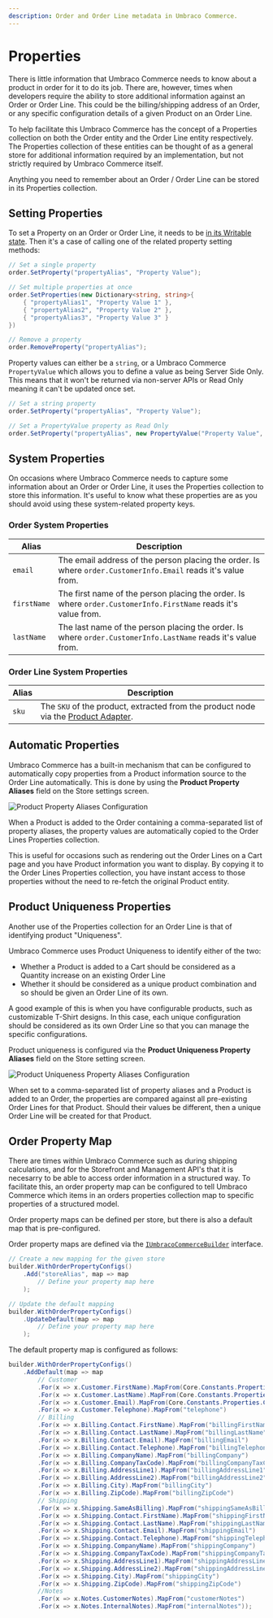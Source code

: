 ```yaml
---
description: Order and Order Line metadata in Umbraco Commerce.
---
```


# Properties

There is little information that Umbraco Commerce needs to know about a product in order for it to do its job. There are, however, times when developers require the ability to store additional information against an Order or Order Line. This could be the billing/shipping address of an Order, or any specific configuration details of a given Product on an Order Line.

To help facilitate this Umbraco Commerce has the concept of a Properties collection on both the Order entity and the Order Line entity respectively. The Properties collection of these entities can be thought of as a general store for additional information required by an implementation, but not strictly required by Umbraco Commerce itself.

Anything you need to remember about an Order / Order Line can be stored in its Properties collection.

## Setting Properties

To set a Property on an Order or Order Line, it needs to be [in its Writable state](readonly-and-writable-entities.md#converting-a-readonly-entity-into-a-writable-entity). Then it's a case of calling one of the related property setting methods:

```csharp
// Set a single property
order.SetProperty("propertyAlias", "Property Value");

// Set multiple properties at once
order.SetProperties(new Dictionary<string, string>{
    { "propertyAlias1", "Property Value 1" },
    { "propertyAlias2", "Property Value 2" },
    { "propertyAlias3", "Property Value 3" }
})

// Remove a property
order.RemoveProperty("propertyAlias");

```

Property values can either be a `string`, or a Umbraco Commerce `PropertyValue` which allows you to define a value as being Server Side Only. This means that it won't be returned via non-server APIs or Read Only meaning it can't be updated once set.

```csharp
// Set a string property
order.SetProperty("propertyAlias", "Property Value");

// Set a PropertyValue property as Read Only
order.SetProperty("propertyAlias", new PropertyValue("Property Value", isReadOnly: true));
```

## System Properties

On occasions where Umbraco Commerce needs to capture some information about an Order or Order Line, it uses the Properties collection to store this information. It's useful to know what these properties are as you should avoid using these system-related property keys.

### Order System Properties

| Alias       | Description                                                                                                    |
| ----------- | -------------------------------------------------------------------------------------------------------------- |
| `email`     | The email address of the person placing the order. Is where `order.CustomerInfo.Email` reads it's value from.  |
| `firstName` | The first name of the person placing the order. Is where `order.CustomerInfo.FirstName` reads it's value from. |
| `lastName`  | The last name of the person placing the order. Is where `order.CustomerInfo.LastName` reads it's value from.   |

### Order Line System Properties

| Alias | Description                                                                                               |
| ----- | --------------------------------------------------------------------------------------------------------- |
| `sku` | The `SKU` of the product, extracted from the product node via the [Product Adapter](product-adapters.md). |

## Automatic Properties

Umbraco Commerce has a built-in mechanism that can be configured to automatically copy properties from a Product information source to the Order Line automatically. This is done by using the **Product Property Aliases** field on the Store settings screen.

![Product Property Aliases Configuration](../media/product\_property\_aliases.png)

When a Product is added to the Order containing a comma-separated list of property aliases, the property values are automatically copied to the Order Lines Properties collection.

This is useful for occasions such as rendering out the Order Lines on a Cart page and you have Product information you want to display. By copying it to the Order Lines Properties collection, you have instant access to those properties without the need to re-fetch the original Product entity.

## Product Uniqueness Properties

Another use of the Properties collection for an Order Line is that of identifying product "Uniqueness".

Umbraco Commerce uses Product Uniqueness to identify either of the two:

* Whether a Product is added to a Cart should be considered as a Quantity increase on an existing Order Line
* Whether it should be considered as a unique product combination and so should be given an Order Line of its own.

A good example of this is when you have configurable products, such as customizable T-Shirt designs. In this case, each unique configuration should be considered as its own Order Line so that you can manage the specific configurations.

Product uniqueness is configured via the **Product Uniqueness Property Aliases** field on the Store setting screen.

![Product Uniqueness Property Aliases Configuration](../media/product\_uniqueness\_property\_aliases.png)

When set to a comma-separated list of property aliases and a Product is added to an Order, the properties are compared against all pre-existing Order Lines for that Product. Should their values be different, then a unique Order Line will be created for that Product.

## Order Property Map

There are times within Umbraco Commerce such as during shipping calculations, and for the Storefront and Management API's that it is necesarry to be able to access order information in a structured way. To facilitate this, an order property map can be configured to tell Umbraco Commerce which items in an orders properties collection map to specific properties of a structured model.

Order property maps can be defined per store, but there is also a default map that is pre-configured.

Order property maps are defined via the [`IUmbracoCommerceBuilder`](./umbraco-commerce-builder.md) interface.

```csharp
// Create a new mapping for the given store
builder.WithOrderPropertyConfigs()
    .Add("storeAlias", map => map
        // Define your property map here
    );

// Update the default mapping
builder.WithOrderPropertyConfigs()
    .UpdateDefault(map => map
        // Define your property map here
    );
```

The default property map is configured as follows:

```csharp
builder.WithOrderPropertyConfigs()
    .AddDefault(map => map
        // Customer
        .For(x => x.Customer.FirstName).MapFrom(Core.Constants.Properties.Customer.FirstNamePropertyAlias)
        .For(x => x.Customer.LastName).MapFrom(Core.Constants.Properties.Customer.LastNamePropertyAlias)
        .For(x => x.Customer.Email).MapFrom(Core.Constants.Properties.Customer.EmailPropertyAlias)
        .For(x => x.Customer.Telephone).MapFrom("telephone")
        // Billing
        .For(x => x.Billing.Contact.FirstName).MapFrom("billingFirstName")
        .For(x => x.Billing.Contact.LastName).MapFrom("billingLastName")
        .For(x => x.Billing.Contact.Email).MapFrom("billingEmail")
        .For(x => x.Billing.Contact.Telephone).MapFrom("billingTelephone")
        .For(x => x.Billing.CompanyName).MapFrom("billingCompany")
        .For(x => x.Billing.CompanyTaxCode).MapFrom("billingCompanyTaxCode")
        .For(x => x.Billing.AddressLine1).MapFrom("billingAddressLine1")
        .For(x => x.Billing.AddressLine2).MapFrom("billingAddressLine2")
        .For(x => x.Billing.City).MapFrom("billingCity")
        .For(x => x.Billing.ZipCode).MapFrom("billingZipCode")
        // Shipping
        .For(x => x.Shipping.SameAsBilling).MapFrom("shippingSameAsBilling")
        .For(x => x.Shipping.Contact.FirstName).MapFrom("shippingFirstName")
        .For(x => x.Shipping.Contact.LastName).MapFrom("shippingLastName")
        .For(x => x.Shipping.Contact.Email).MapFrom("shippingEmail")
        .For(x => x.Shipping.Contact.Telephone).MapFrom("shippingTelephone")
        .For(x => x.Shipping.CompanyName).MapFrom("shippingCompany")
        .For(x => x.Shipping.CompanyTaxCode).MapFrom("shippingCompanyTaxCode")
        .For(x => x.Shipping.AddressLine1).MapFrom("shippingAddressLine1")
        .For(x => x.Shipping.AddressLine2).MapFrom("shippingAddressLine2")
        .For(x => x.Shipping.City).MapFrom("shippingCity")
        .For(x => x.Shipping.ZipCode).MapFrom("shippingZipCode")
        //Notes
        .For(x => x.Notes.CustomerNotes).MapFrom("customerNotes")
        .For(x => x.Notes.InternalNotes).MapFrom("internalNotes"));
```